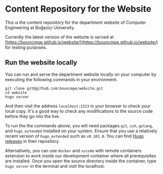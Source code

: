 # Content Repository for the Website

Thıs ıs the content repository for the department website of Computer
Engineering at Boğaziçi University.

Currently the latest version of the website is served at
[https://bouncmpe.github.io/website/](https://bouncmpe.github.io/website/) for testing
purposes.

## Run the website locally

You can run and serve the department website locally on your computer by
executing the following commands in your environment.

```
git clone git@github.com:bouncmpe/website.git
cd website
hugo server
```

And then visit the address `localhost:1313` in your browser to check your local
copy. It's a good way to check any modifications to the source code before they
go into the live.

To run the the commands above, you will need packages `git`, `ssh`, `golang`,
and `hugo_extended` installed on your system. Ensure that you use a relatively
recent version of `hugo_extended` such as `v0.101.0`. You can find
[Hugo releases](https://github.com/gohugoio/hugo/tags) in their repository.

Alternatively, you can use `docker` and `vscode` with remote containers
extension to work inside our development container where all prerequisites are
installed. Once you open the source directory inside the container, type
`hugo server` in the terminal and visit the localhost.
